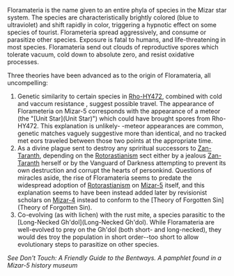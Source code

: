 Floramateria is the name given to an entire phyla of species in the Mizar star system. The species are characteristically brightly colored (blue to ultraviolet) and shift rapidly in color, triggering a hypnotic effect on some species of tourist. Florameteria spread aggressively, and consume or parasitize other species. Exposure is fatal to humans, and life-threatening in most species. Floramateria send out clouds of reproductive spores which tolerate vacuum, cold down to absolute zero, and resist oxidative processes.

Three theories have been advanced as to the origin of Floramateria, all uncompelling:

1. Genetic similarity to certain species in [Rho-HY472](Rho-HY472), combined with cold and vaccum resistance
, suggest possible travel. The appearance of Florameteria on Mizar-5 corresponds with the appearance of a
meteor (the "[Unit Star](Unit Star)") which could have brought spores from Rho-HY472. This explanation is unlikely-
-meteor appearances are common, genetic matches vaguely suggestive more than identical, and no tracked met
eors traveled between those two points at the appropriate time.
2. As a divine plague sent to destroy any spriritual successors to [Zan-Taranth](Zan-Taranth), depending on the [Rotorastianism](Rotorastianism) sect either by a jealous [Zan-Taranth](Zan-Taranth) herself or by the Vanguard of Darkness attempting to prevent its own destruction and corrupt the hearts of personkind. Questions of miracles aside, the rise of Floramateria seems to predate the widespread adoption of [Rotorastianism](Rotorastianism) on [Mizar-5](Mizar-5) itself, and this explanation seems to have been instead added later by revisionist scholars on [Mizar-4](Mizar-4) instead to conform to the [Theory of Forgotten Sin](Theory of Forgotten Sin).
3. Co-evolving (as with lichen) with the rust mite, a species parasitic to the [Long-Necked Gh'dol](Long-Necked Gh'dol). While Floramateria are well-evolved to prey on the Gh'dol (both short- and long-necked), they would des
troy the population in short order--too short to allow evolutionary steps to parasitize on other species.

*See Don't Touch: A Friendly Guide to the Bentways. A pamphlet found in a Mizar-5 history museum*